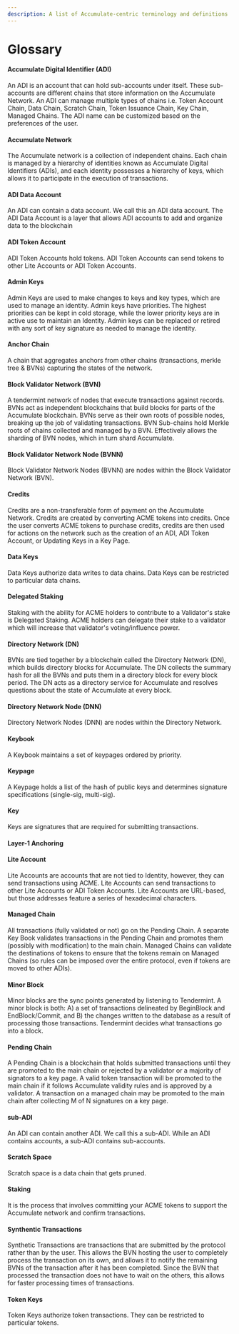```yaml
---
description: A list of Accumulate-centric terminology and definitions
---
```


# Glossary

#### Accumulate Digital Identifier (ADI)

An ADI is an account that can hold sub-accounts under itself. These sub-accounts are different chains that store information on the Accumulate Network. An ADI can manage multiple types of chains i.e. Token Account Chain, Data Chain, Scratch Chain, Token Issuance Chain, Key Chain, Managed Chains. The ADI name can be customized based on the preferences of the user.

#### Accumulate Network
The Accumulate network is a collection of independent chains. Each chain is managed by a hierarchy of identities known as Accumulate Digital Identifiers (ADIs), and each identity possesses a hierarchy of keys, which allows it to participate in the execution of transactions.

#### ADI Data Account
An ADI can contain a data account. We call this an ADI data account. The ADI Data Account is a layer that allows ADI accounts to add and organize data to the blockchain

#### ADI Token Account
ADI Token Accounts hold tokens. ADI Token Accounts can send tokens to other Lite Accounts or ADI Token Accounts.

#### Admin Keys
Admin Keys are used to make changes to keys and key types, which are used to manage an identity. Admin keys have priorities. The highest priorities can be kept in cold storage, while the lower priority keys are in active use to maintain an Identity. Admin keys can be replaced or retired with any sort of key signature as needed to manage the identity.

#### Anchor Chain
A chain that aggregates anchors from other chains (transactions, merkle tree & BVNs) capturing the states of the network.

#### Block Validator Network (BVN)
A tendermint network of nodes that execute transactions against records. BVNs act as independent blockchains that build blocks for parts of the Accumulate blockchain. BVNs serve as their own roots of possible nodes, breaking up the job of validating transactions. BVN Sub-chains hold Merkle roots of chains collected and managed by a BVN. Effectively allows the sharding of BVN nodes, which in turn shard Accumulate.

#### Block Validator Network Node (BVNN)
Block Validator Network Nodes (BVNN) are nodes within the Block Validator Network (BVN).

#### Credits
Credits are a non-transferable form of payment on the Accumulate Network. Credits are created by converting ACME tokens into credits. Once the user converts ACME tokens to purchase credits, credits are then used for actions on the network such as the creation of an ADI, ADI Token Account, or Updating Keys in a Key Page.

#### Data Keys
Data Keys authorize data writes to data chains. Data Keys can be restricted to particular data chains.

#### Delegated Staking
Staking with the ability for ACME holders to contribute to a Validator's stake is Delegated Staking. ACME holders can delegate their stake to a validator which will increase that validator's voting/influence power.

#### Directory Network (DN)
BVNs are tied together by a blockchain called the Directory Network (DN), which builds directory blocks for Accumulate. The DN collects the summary hash for all the BVNs and puts them in a directory block for every block period. The DN acts as a directory service for Accumulate and resolves questions about the state of Accumulate at every block.

#### Directory Network Node (DNN)
Directory Network Nodes (DNN) are nodes within the Directory Network.

#### Keybook
A Keybook maintains a set of keypages ordered by priority.

#### Keypage
A Keypage holds a list of the hash of public keys and determines signature specifications (single-sig, multi-sig).

#### Key
Keys are signatures that are required for submitting transactions.

#### Layer-1 Anchoring

#### Lite Account
Lite Accounts are accounts that are not tied to Identity, however, they can send transactions using ACME. Lite Accounts can send transactions to other Lite Accounts or ADI Token Accounts. Lite Accounts are URL-based, but those addresses feature a series of hexadecimal characters.

#### Managed Chain
All transactions (fully validated or not) go on the Pending Chain. A separate Key Book validates transactions in the Pending Chain and promotes them (possibly with modification) to the main chain. Managed Chains can validate the destinations of tokens to ensure that the tokens remain on Managed Chains (so rules can be imposed over the entire protocol, even if tokens are moved to other ADIs).

#### Minor Block
Minor blocks are the sync points generated by listening to Tendermint. A minor block is both: A) a set of transactions delineated by BeginBlock and EndBlock/Commit, and B) the changes written to the database as a result of processing those transactions. Tendermint decides what transactions go into a block.

#### Pending Chain
A Pending Chain is a blockchain that holds submitted transactions until they are promoted to the main chain or rejected by a validator or a majority of signators to a key page. A valid token transaction will be promoted to the main chain if it follows Accumulate validity rules and is approved by a validator. A transaction on a managed chain may be promoted to the main chain after collecting M of N signatures on a key page.

#### sub-ADI
An ADI can contain another ADI. We call this a sub-ADI. While an ADI contains accounts, a sub-ADI contains sub-accounts.

#### Scratch Space
Scratch space is a data chain that gets pruned.

#### Staking
It is the process that involves committing your ACME tokens to support the Accumulate network and confirm transactions.

#### Synthentic Transactions
Synthetic Transactions are transactions that are submitted by the protocol rather than by the user. This allows the BVN hosting the user to completely process the transaction on its own, and allows it to notify the remaining BVNs of the transaction after it has been completed. Since the BVN that processed the transaction does not have to wait on the others, this allows for faster processing times of transactions.

#### Token Keys
Token Keys authorize token transactions. They can be restricted to particular tokens.